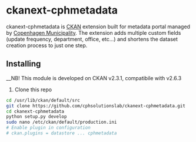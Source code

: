 ckanext-cphmetadata
=========
ckanext-cphmetadata is [CKAN](https://github.com/ckan/ckan) extension built for metadata portal managed by [Copenhagen Municipality](https://www.kk.dk/). The extension adds multiple custom fields (update frequency, department, office, etc...) and shortens the dataset creation process to just one step. 

Installing
-------
__NB! This module is developed on CKAN v2.3.1, compatibile with v2.6.3

1) Clone this repo  

```sh
cd /usr/lib/ckan/default/src
git clone https://github.com/cphsolutionslab/ckanext-cphmetadata.git
cd ckanext-cphmetadata
python setup.py develop
sudo nano /etc/ckan/default/production.ini
# Enable plugin in configuration
# ckan.plugins = datastore ... cphmetadata
```
